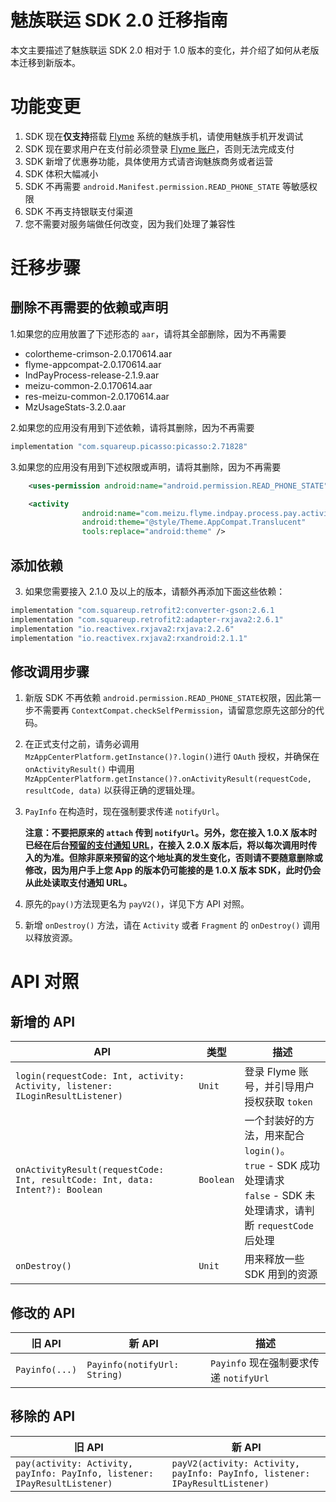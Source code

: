 # 魅族联运 SDK 2.0 迁移指南

本文主要描述了魅族联运 SDK 2.0 相对于 1.0 版本的变化，并介绍了如何从老版本迁移到新版本。

# 功能变更

1. SDK 现在**仅支持**搭载 [Flyme](https://www.flyme.cn/) 系统的魅族手机，请使用魅族手机开发调试
2. SDK 现在要求用户在支付前必须登录 [Flyme 账户](https://login.flyme.cn/)，否则无法完成支付
3. SDK 新增了优惠券功能，具体使用方式请咨询魅族商务或者运营
4. SDK 体积大幅减小
5. SDK 不再需要 `android.Manifest.permission.READ_PHONE_STATE` 等敏感权限
6. SDK 不再支持银联支付渠道
7. 您不需要对服务端做任何改变，因为我们处理了兼容性

# 迁移步骤

## 删除不再需要的依赖或声明

 1.如果您的应用放置了下述形态的 `aar`，请将其全部删除，因为不再需要

 - colortheme-crimson-2.0.170614.aar
 - flyme-appcompat-2.0.170614.aar
 - IndPayProcess-release-2.1.9.aar
 - meizu-common-2.0.170614.aar
 - res-meizu-common-2.0.170614.aar
 - MzUsageStats-3.2.0.aar

2.如果您的应用没有用到下述依赖，请将其删除，因为不再需要

```groovy
implementation "com.squareup.picasso:picasso:2.71828"
```
3.如果您的应用没有用到下述权限或声明，请将其删除，因为不再需要

```xml
    <uses-permission android:name="android.permission.READ_PHONE_STATE" />

    <activity
                android:name="com.meizu.flyme.indpay.process.pay.activity.IndPayActivity"
                android:theme="@style/Theme.AppCompat.Translucent"
                tools:replace="android:theme" />
```

## 添加依赖

3. 如果您需要接入 2.1.0 及以上的版本，请额外再添加下面这些依赖：
``` groovy
implementation "com.squareup.retrofit2:converter-gson:2.6.1
implementation "com.squareup.retrofit2:adapter-rxjava2:2.6.1"
implementation "io.reactivex.rxjava2:rxjava:2.2.6"
implementation "io.reactivex.rxjava2:rxandroid:2.1.1"
```

## 修改调用步骤

1. 新版 SDK 不再依赖 `android.permission.READ_PHONE_STATE`权限，因此第一步不需要再 `ContextCompat.checkSelfPermission`，请留意您原先这部分的代码。
2. 在正式支付之前，请务必调用 `MzAppCenterPlatform.getInstance()?.login()`进行 `OAuth` 授权，并确保在 `onActivityResult()` 中调用 `MzAppCenterPlatform.getInstance()?.onActivityResult(requestCode, resultCode, data)` 以获得正确的逻辑处理。
3. `PayInfo` 在构造时，现在强制要求传递 `notifyUrl`。

    **注意：不要把原来的 `attach` 传到 `notifyUrl`。另外，您在接入 1.0.X 版本时已经在后台[预留的支付通知 URL](http://image.res.meizu.com/image/openapi/997fcaf004834a9bbd715d6992d84704z)，在接入 2.0.X 版本后，将以每次调用时传入的为准。但除非原来预留的这个地址真的发生变化，否则请不要随意删除或修改，因为用户手上您 App 的版本仍可能接的是 1.0.X 版本 SDK，此时仍会从此处读取支付通知 URL。**

4. 原先的`pay()`方法现更名为 `payV2()`，详见下方 API 对照。
5. 新增 `onDestroy()` 方法，请在 `Activity` 或者 `Fragment` 的 `onDestroy()` 调用以释放资源。

#  API 对照

## 新增的 API

API | 类型 | 描述 |
 -|-|-|
`login(requestCode: Int, activity: Activity, listener: ILoginResultListener)` | `Unit` | 登录 Flyme 账号，并引导用户授权获取 `token`
`onActivityResult(requestCode: Int, resultCode: Int, data: Intent?): Boolean` | `Boolean` | 一个封装好的方法，用来配合 `login()`。<br> `true` - SDK 成功处理请求 <br> `false` - SDK 未处理请求，请判断 `requestCode` 后处理
`onDestroy()` | `Unit` | 用来释放一些 SDK 用到的资源
## 修改的 API

旧 API | 新 API |  描述 |
-|-|-|
`Payinfo(...)` |  `Payinfo(notifyUrl: String)` | `Payinfo` 现在强制要求传递 `notifyUrl`

## 移除的 API

旧 API | 新 API |
-|-|
`pay(activity: Activity, payInfo: PayInfo, listener: IPayResultListener)` | `payV2(activity: Activity, payInfo: PayInfo, listener: IPayResultListener)`

